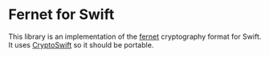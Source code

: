 # Fernet for Swift

This library is an implementation of the [fernet] cryptography format for Swift. It uses [CryptoSwift] so it should
be portable.

[fernet]: https://github.com/fernet/spec
[CryptoSwift]: https://github.com/krzyzanowskim/CryptoSwift.git

